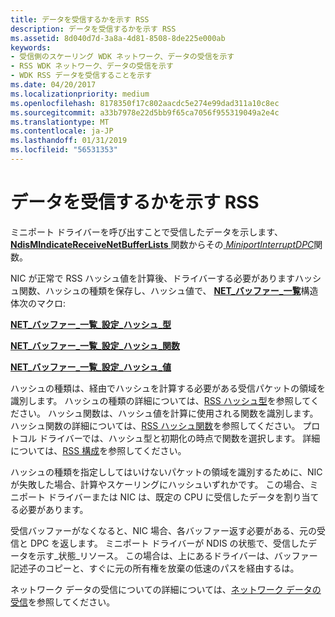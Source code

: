 ```yaml
---
title: データを受信するかを示す RSS
description: データを受信するかを示す RSS
ms.assetid: 8d040d7d-3a8a-4d81-8508-8de225e000ab
keywords:
- 受信側のスケーリング WDK ネットワーク、データの受信を示す
- RSS WDK ネットワーク、データの受信を示す
- WDK RSS データを受信することを示す
ms.date: 04/20/2017
ms.localizationpriority: medium
ms.openlocfilehash: 8178350f17c802aacdc5e274e99dad311a10c8ec
ms.sourcegitcommit: a33b7978e22d5bb9f65ca7056f955319049a2e4c
ms.translationtype: MT
ms.contentlocale: ja-JP
ms.lasthandoff: 01/31/2019
ms.locfileid: "56531353"
---
```

# <a name="indicating-rss-receive-data"></a>データを受信するかを示す RSS





ミニポート ドライバーを呼び出すことで受信したデータを示します、 [ **NdisMIndicateReceiveNetBufferLists** ](https://msdn.microsoft.com/library/windows/hardware/ff563598)関数からその[ *MiniportInterruptDPC*](https://msdn.microsoft.com/library/windows/hardware/ff559398)関数。

NIC が正常で RSS ハッシュ値を計算後、ドライバーする必要がありますハッシュ関数、ハッシュの種類を保存し、ハッシュ値で、 [ **NET\_バッファー\_一覧**](https://msdn.microsoft.com/library/windows/hardware/ff568388)構造体次のマクロ:

[**NET\_バッファー\_一覧\_設定\_ハッシュ\_型**](https://msdn.microsoft.com/library/windows/hardware/ff568409)

[**NET\_バッファー\_一覧\_設定\_ハッシュ\_関数**](https://msdn.microsoft.com/library/windows/hardware/ff568408)

[**NET\_バッファー\_一覧\_設定\_ハッシュ\_値**](https://msdn.microsoft.com/library/windows/hardware/ff568410)

ハッシュの種類は、経由でハッシュを計算する必要がある受信パケットの領域を識別します。 ハッシュの種類の詳細については、[RSS ハッシュ型](rss-hashing-types.md)を参照してください。 ハッシュ関数は、ハッシュ値を計算に使用される関数を識別します。 ハッシュ関数の詳細については、[RSS ハッシュ関数](rss-hashing-functions.md)を参照してください。 プロトコル ドライバーでは、ハッシュ型と初期化の時点で関数を選択します。 詳細については、[RSS 構成](rss-configuration.md)を参照してください。

ハッシュの種類を指定ししてはいけないパケットの領域を識別するために、NIC が失敗した場合、計算やスケーリングにハッシュいずれかです。 この場合、ミニポート ドライバーまたは NIC は、既定の CPU に受信したデータを割り当てる必要があります。

受信バッファーがなくなると、NIC 場合、各バッファー返す必要がある、元の受信と DPC を返します。 ミニポート ドライバーが NDIS の状態で、受信したデータを示す\_状態\_リソース。 この場合は、上にあるドライバーは、バッファー記述子のコピーと、すぐに元の所有権を放棄の低速のパスを経由するは。

ネットワーク データの受信についての詳細については、[ネットワーク データの受信](receiving-network-data.md)を参照してください。

 

 





